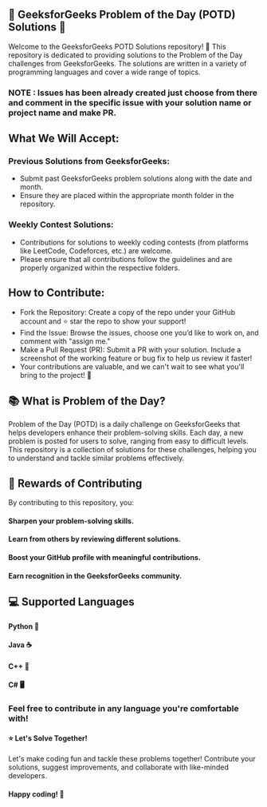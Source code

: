 ## 🌟 GeeksforGeeks Problem of the Day (POTD) Solutions 🌟

Welcome to the GeeksforGeeks POTD Solutions repository! 🎉 This repository is dedicated to providing solutions to the Problem of the Day challenges from GeeksforGeeks. The solutions are written in a variety of programming languages and cover a wide range of topics.

### **NOTE :  Issues has been already created just choose from there and comment in the specific issue with your solution name or project name and make PR**.

## What We Will Accept:
### Previous Solutions from GeeksforGeeks:
- Submit past GeeksforGeeks problem solutions along with the date and month.
- Ensure they are placed within the appropriate month folder in the repository.
### Weekly Contest Solutions:
- Contributions for solutions to weekly coding contests (from platforms like LeetCode, Codeforces, etc.) are welcome.
- Please ensure that all contributions follow the guidelines and are properly organized within the respective folders.

## How to Contribute:
- Fork the Repository: Create a copy of the repo under your GitHub account and ⭐ star the repo to show your support!
- Find the Issue: Browse the issues, choose one you’d like to work on, and comment with "assign me."
- Make a Pull Request (PR): Submit a PR with your solution. Include a screenshot of the working feature or bug fix to help us review it faster!
- Your contributions are valuable, and we can't wait to see what you'll bring to the project! 🎉


## 📚 What is Problem of the Day?

Problem of the Day (POTD) is a daily challenge on GeeksforGeeks that helps developers enhance their problem-solving skills. Each day, a new problem is posted for users to solve, ranging from easy to difficult levels. This repository is a collection of solutions for these challenges, helping you to understand and tackle similar problems effectively.

## 🏅 Rewards of Contributing

By contributing to this repository, you:

#### Sharpen your problem-solving skills.
#### Learn from others by reviewing different solutions.
#### Boost your GitHub profile with meaningful contributions.
#### Earn recognition in the GeeksforGeeks community.

## 💻 Supported Languages

#### Python 🐍
#### Java ☕
#### C++ 🔧
#### C# 🖥️

### Feel free to contribute in any language you're comfortable with!

#### ⭐ Let's Solve Together!

Let's make coding fun and tackle these problems together! Contribute your solutions, suggest improvements, and collaborate with like-minded developers.

#### Happy coding! 🚀
